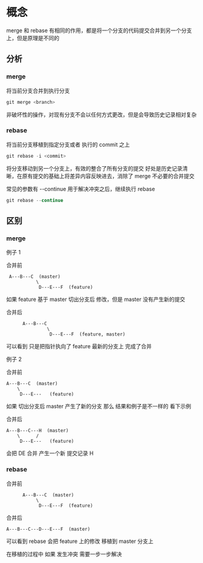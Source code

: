 # 概念

merge 和 rebase 有相同的作用，都是将一个分支的代码提交合并到另一个分支上，但是原理是不同的

## 分析

### merge

将当前分支合并到执行分支

```js
git merge <branch>
```

非破坏性的操作，对现有分支不会以任何方式更改，但是会导致历史记录相对复杂

### rebase

将当前分支移植到指定分支或者 执行的 commit 之上

```js
git rebase -i <commit>
```

将分支移动到另一个分支上，有效的整合了所有分支的提交
好处是历史记录清晰，在原有提交的基础上将差异内容反映进去，消除了 merge 不必要的合并提交

常见的参数有 --continue 用于解决冲突之后，继续执行 rebase

```js
git rebase --continue
```

## 区别

### merge

例子 1

合并前

```
 A---B---C  (master)
           \
            D---E---F  (feature)
```

如果 feature 基于 master 切出分支后 修改，但是 master
没有产生新的提交

合并后

```
      A---B---C
               \
                D---E---F  (feature, master)
```

可以看到 只是把指针执向了 feature 最新的分支上 完成了合并

例子 2

合并前

```
A---B---C  (master)
    \
     D---E---   (feature)

```

如果 切出分支后 master 产生了新的分支 那么 结果和例子是不一样的 看下示例

合并后

```
A---B---C---H  (master)
    \      /
     D---E---   (feature)

```

会把 DE 合并 产生一个新 提交记录 H

### rebase

合并前

```
      A---B---C  (master)
           \
            D---E---F  (feature)
```

合并后

```
A---B---C---D---E---F  (master)
```

可以看到 rebase 会把 feature 上的修改 移植到 master 分支上

在移植的过程中 如果 发生冲突 需要一步一步解决
